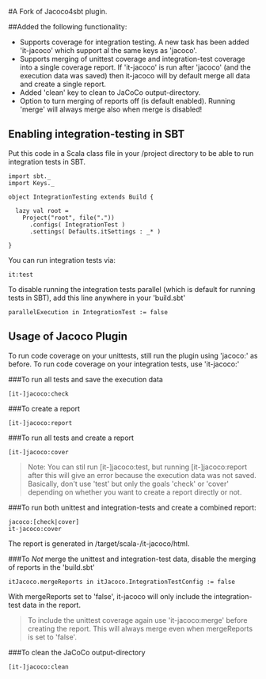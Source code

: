 #A Fork of Jacoco4sbt plugin.

##Added the following functionality:
+ Supports coverage for integration testing. A new task has been added 'it-jacoco' which support al the same keys as 'jacoco'.
+ Supports merging of unittest coverage and integration-test coverage into a single coverage report. If 'it-jacoco' is run after 'jacoco' (and the execution data was saved) then it-jacoco will by default merge all data and create a single report.
+ Added 'clean' key to clean to JaCoCo output-directory.
+ Option to turn merging of reports off (is default enabled). Running 'merge' will always merge also when merge is disabled!

## Enabling integration-testing in SBT

Put this code in a Scala class file in your <project>/project directory to be able to run integration tests in SBT.

    import sbt._
    import Keys._

    object IntegrationTesting extends Build {

      lazy val root =
        Project("root", file("."))
          .configs( IntegrationTest )
          .settings( Defaults.itSettings : _* )

    }

You can run integration tests via:

    it:test

To disable running the integration tests parallel (which is default for running tests in SBT), add this line anywhere in your 'build.sbt'

    parallelExecution in IntegrationTest := false


## Usage of Jacoco Plugin

To run code coverage on your unittests, still run the plugin using 'jacoco:<key>' as before.
To run code coverage on your integration tests, use 'it-jacoco:<key>'

###To run all tests and save the execution data

    [it-]jacoco:check

###To create a report

    [it-]jacoco:report

###To run all tests and create a report

    [it-]jacoco:cover

>Note: You can stil run [it-]jacoco:test, but running [it-]jacoco:report after this will give an error because the execution data was not saved.
Basically, don't use 'test' but only the goals 'check' or 'cover' depending on whether you want to create a report directly or not.

###To run both unittest and integration-tests and create a combined report:

    jacoco:[check|cover]
    it-jacoco:cover
The report is generated in <project>/target/scala-<version>/it-jacoco/html.

###To *Not* merge the unittest and integration-test data, disable the merging of reports in the 'build.sbt'

    itJacoco.mergeReports in itJacoco.IntegrationTestConfig := false
With mergeReports set to 'false', it-jacoco will only include the integration-test data in the report.
>To include the unittest coverage again use 'it-jacoco:merge' before creating the report. This will always merge even when mergeReports is set to 'false'.

###To clean the JaCoCo output-directory

    [it-]jacoco:clean


